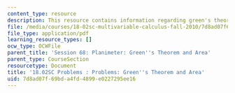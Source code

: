 ```yaml
---
content_type: resource
description: This resource contains information regarding green's theorem and area.
file: /media/courses/18-02sc-multivariable-calculus-fall-2010/7d8ad07f69bda4fd4899e0227295ee16_MIT18_02SC_pb_68_quest.pdf
file_type: application/pdf
learning_resource_types: []
ocw_type: OCWFile
parent_title: 'Session 68: Planimeter: Green''s Theorem and Area'
parent_type: CourseSection
resourcetype: Document
title: '18.02SC Problems : Problems: Green''s Theorem and Area'
uid: 7d8ad07f-69bd-a4fd-4899-e0227295ee16
---
```

